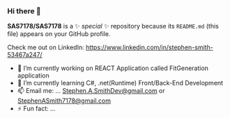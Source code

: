 ### Hi there 👋


**SAS7178/SAS7178** is a ✨ _special_ ✨ repository because its `README.md` (this file) appears on your GitHub profile.

Check me out on LinkedIn:
https://www.linkedin.com/in/stephen-smith-53467a247/

- 🔭 I’m currently working on REACT Application called FitGeneration application
- 🌱 I’m currently learning C#, .net(Runtime) Front/Back-End Development
- 📫 Email me: ...
Stephen.A.SmithDev@gmail.com or StephenASmith7178@gmail.com
- ⚡ Fun fact: ...
